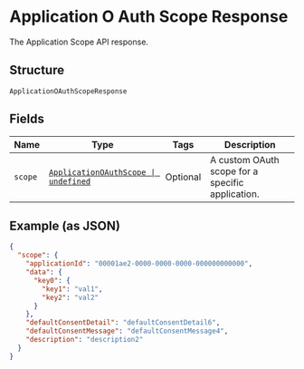 
# Application O Auth Scope Response

The Application Scope API response.

## Structure

`ApplicationOAuthScopeResponse`

## Fields

| Name | Type | Tags | Description |
|  --- | --- | --- | --- |
| `scope` | [`ApplicationOAuthScope \| undefined`](../../doc/models/application-o-auth-scope.md) | Optional | A custom OAuth scope for a specific application. |

## Example (as JSON)

```json
{
  "scope": {
    "applicationId": "00001ae2-0000-0000-0000-000000000000",
    "data": {
      "key0": {
        "key1": "val1",
        "key2": "val2"
      }
    },
    "defaultConsentDetail": "defaultConsentDetail6",
    "defaultConsentMessage": "defaultConsentMessage4",
    "description": "description2"
  }
}
```

